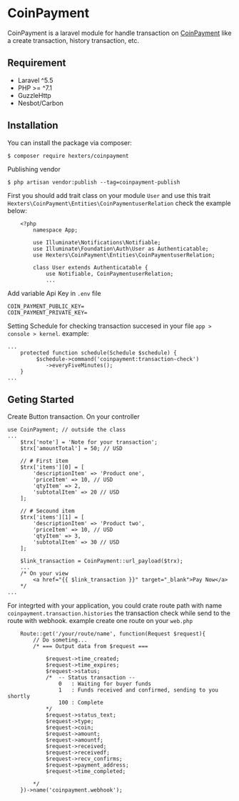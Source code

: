 # CoinPayment

CoinPayment is a laravel module for handle transaction on [CoinPayment](https://www.coinpayments.net/) like a create transaction, history transaction, etc.

## Requirement
- Laravel ^5.5
- PHP >= ^7.1
- GuzzleHttp
- Nesbot/Carbon
## Installation
You can install the package via composer:
```
$ composer require hexters/coinpayment
```
Publishing vendor
```
$ php artisan vendor:publish --tag=coinpayment-publish
```
First you should add trait class on your module ```User``` and use this trait ```Hexters\CoinPayment\Entities\CoinPaymentuserRelation``` check the example below:

```
    <?php
        namespace App;

        use Illuminate\Notifications\Notifiable;
        use Illuminate\Foundation\Auth\User as Authenticatable;
        use Hexters\CoinPayment\Entities\CoinPaymentuserRelation;

        class User extends Authenticatable {
            use Notifiable, CoinPaymentuserRelation;
            ...
```

Add variable Api Key in ```.env``` file
```
COIN_PAYMENT_PUBLIC_KEY=
COIN_PAYMENT_PRIVATE_KEY=
```

Setting Schedule for checking transaction succesed in your file ```app > console > kernel```. example:
```
...
    protected function schedule(Schedule $schedule) {
         $schedule->command('coinpayment:transaction-check')
            ->everyFiveMinutes();
    }
...
```
## Geting Started
Create Button transaction. On your controller
```
use CoinPayment; // outside the class
...
    $trx['note'] = 'Note for your transaction';
    $trx['amountTotal'] = 50; // USD

    // # First item
    $trx['items'][0] = [
        'descriptionItem' => 'Product one',
        'priceItem' => 10, // USD
        'qtyItem' => 2,
        'subtotalItem' => 20 // USD
    ];

    // # Secound item
    $trx['items'][1] = [
        'descriptionItem' => 'Product two',
        'priceItem' => 10, // USD
        'qtyItem' => 3,
        'subtotalItem' => 30 // USD
    ];

    $link_transaction = CoinPayment::url_payload($trx);
    ...
    /* On your view
        <a href="{{ $link_transaction }}" target="_blank">Pay Now</a>
    */
...
```
For integrted with your application, you could crate route path with name ```coinpayment.transaction.histories``` the transaction check while send to the route with webhook. example create one route on your ```web.php```
```
    Route::get('/your/route/name', function(Request $request){
        // Do someting...
        /* === Output data from $request ===

            $request->time_created;
            $request->time_expires;
            $request->status;
            /*  -- Status transaction --
                0   : Waiting for buyer funds
                1   : Funds received and confirmed, sending to you shortly
                100 : Complete
            */
            $request->status_text;
            $request->type;
            $request->coin;
            $request->amount;
            $request->amountf;
            $request->received;
            $request->receivedf;
            $request->recv_confirms;
            $request->payment_address;
            $request->time_completed;

        */
    })->name('coinpayment.webhook');
```
